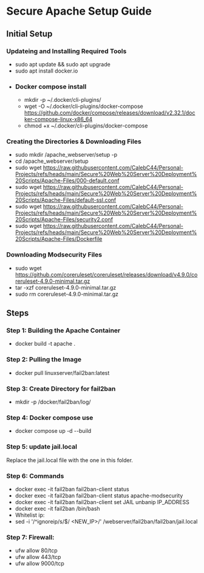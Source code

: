 # Secure Apache Setup Guide
## Initial Setup
### Updateing and Installing Required Tools
- sudo apt update && sudo apt upgrade
- sudo apt install docker.io
- ### Docker compose install
  - mkdir -p ~/.docker/cli-plugins/
  - wget -O ~/.docker/cli-plugins/docker-compose https://github.com/docker/compose/releases/download/v2.32.1/docker-compose-linux-x86_64
  - chmod +x ~/.docker/cli-plugins/docker-compose
### Creating the Directories & Downloading Files
- sudo mkdir /apache_webserver/setup -p
- cd /apache_webserver/setup
- sudo wget https://raw.githubusercontent.com/CalebC44/Personal-Projects/refs/heads/main/Secure%20Web%20Server%20Deployment%20Scripts/Apache-Files/000-default.conf
- sudo wget https://raw.githubusercontent.com/CalebC44/Personal-Projects/refs/heads/main/Secure%20Web%20Server%20Deployment%20Scripts/Apache-Files/default-ssl.conf
- sudo wget https://raw.githubusercontent.com/CalebC44/Personal-Projects/refs/heads/main/Secure%20Web%20Server%20Deployment%20Scripts/Apache-Files/security2.conf
- sudo wget https://raw.githubusercontent.com/CalebC44/Personal-Projects/refs/heads/main/Secure%20Web%20Server%20Deployment%20Scripts/Apache-Files/Dockerfile

### Downloading Modsecurity Files
- sudo wget https://github.com/coreruleset/coreruleset/releases/download/v4.9.0/coreruleset-4.9.0-minimal.tar.gz
- tar -xzf coreruleset-4.9.0-minimal.tar.gz
- sudo rm coreruleset-4.9.0-minimal.tar.gz 

## Steps
### Step 1: Building the Apache Container
- docker build -t apache .
### Step 2: Pulling the Image
- docker pull linuxserver/fail2ban:latest
### Step 3: Create Directory for fail2ban
- mkdir -p /docker/fail2ban/log/
### Step 4: Docker compose use
- docker compose up -d --build

### Step 5: update jail.local 
Replace the jail.local file with the one in this folder.

### Step 6: Commands
- docker exec -it fail2ban fail2ban-client status
- docker exec -it fail2ban fail2ban-client status apache-modsecurity
- docker exec -it fail2ban fail2ban-client set JAIL unbanip IP_ADDRESS
- docker exec -it fail2ban /bin/bash
- Whitelist ip:
- sed -i '/^ignoreip/s/$/ <NEW_IP>/' /webserver/fail2ban/fail2ban/jail.local

### Step 7: Firewall: 
- ufw allow 80/tcp
- ufw allow 443/tcp
- ufw allow 9000/tcp 





